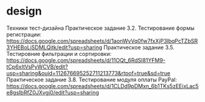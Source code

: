 # design
Техники тест-дизайна
Практическое задание 3.2. Тестирование формы регистрации: https://docs.google.com/spreadsheets/d/1aonWyVq0fw7fxXjP3lbqPcTZbSR3YHEBoLjSDMLQjtk/edit?usp=sharing
Практическое задание 3.5. Тестировние фильтрации и сортировки: https://docs.google.com/spreadsheets/d/11OQt_6RdSl81YFM9-tCp6xItVsPyWCVB/edit?usp=sharing&ouid=112676695252711213773&rtpof=true&sd=true
Практическое задание 3.8. Тестирование модуля оплаты PayPal: https://docs.google.com/spreadsheets/d/1CLDd9pDMxn_6b1TKs5zEEixLac5e8gsIbRfZ0JXvgj0/edit?usp=sharing
